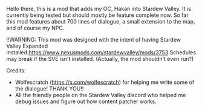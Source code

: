 Hello there, this is a mod that adds my OC, Hakan into Stardew Valley. It is currently being tested but should mostly be feature complete now.
So far this mod features about 700 lines of dialogue, a small extension to the map, and of course my NPC.

!!WARNING: This mod was designed with the intent of having Stardew Valley Expanded installed:https://www.nexusmods.com/stardewvalley/mods/3753
Schedules may break if the SVE isn't installed. (Actually, the mod shouldn't even run?)

Credits:
- Wolfescratch (https://x.com/wolfescratch) for helping me write some of the dialogue! THANK YOU!!
- All the friendly people on the Stardew Valley discord who helped me debug issues and figure out how content patcher works.
